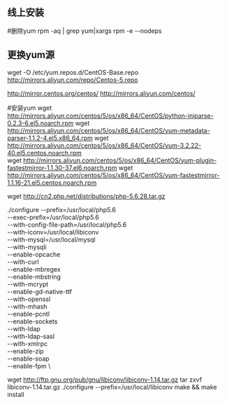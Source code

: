 ## 线上安装



#删除yum
rpm -aq | grep yum|xargs rpm -e --nodeps

## 更换yum源
wget -O /etc/yum.repos.d/CentOS-Base.repo http://mirrors.aliyun.com/repo/Centos-5.repo

http://mirror.centos.org/centos/
http://mirrors.aliyun.com/centos/

#安装yum
wget http://mirrors.aliyun.com/centos/5/os/x86_64/CentOS/python-iniparse-0.2.3-6.el5.noarch.rpm
wget http://mirrors.aliyun.com/centos/5/os/x86_64/CentOS/yum-metadata-parser-1.1.2-4.el5.x86_64.rpm
wget http://mirrors.aliyun.com/centos/5/os/x86_64/CentOS/yum-3.2.22-40.el5.centos.noarch.rpm  
wget http://mirrors.aliyun.com/centos/5/os/x86_64/CentOS/yum-plugin-fastestmirror-1.1.30-37.el6.noarch.rpm
wget http://mirrors.aliyun.com/centos/5/os/x86_64/CentOS/yum-fastestmirror-1.1.16-21.el5.centos.noarch.rpm







wget http://cn2.php.net/distributions/php-5.6.28.tar.gz


./configure --prefix=/usr/local/php5.6 \
--exec-prefix=/usr/local/php5.6 \
--with-config-file-path=/usr/local/php5.6 \
--with-iconv=/usr/local/libiconv \
--with-mysql=/usr/local/mysql \
--with-mysqli \
--enable-opcache \
--with-curl \
--enable-mbregex \
--enable-mbstring \
--with-mcrypt \
--enable-gd-native-ttf \
--with-openssl \
--with-mhash \
--enable-pcntl \
--enable-sockets \
--with-ldap \
--with-ldap-sasl \
--with-xmlrpc \
--enable-zip \
--enable-soap \
--enable-fpm \


wget http://ftp.gnu.org/pub/gnu/libiconv/libiconv-1.14.tar.gz 
tar zxvf libiconv-1.14.tar.gz 
./configure --prefix=/usr/local/libiconv 
make && make install